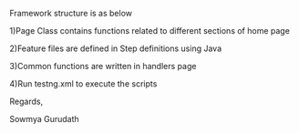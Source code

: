 Framework structure is as below
 
1)Page Class contains functions related to different sections of home page 

2)Feature files are defined in Step definitions using Java

3)Common functions are written in handlers page

4)Run testng.xml to execute the scripts

Regards,

Sowmya Gurudath
